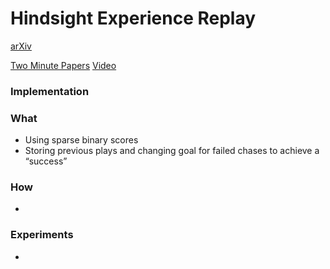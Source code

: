 # Hindsight Experience Replay
[arXiv](https://arxiv.org/abs/1707.01495)

[Two Minute Papers](https://www.youtube.com/watch?v=Dvd1jQe3pq0)
[Video](https://www.youtube.com/watch?v=Dz_HuzgMxzo)
### Implementation

### What
- Using sparse binary scores
- Storing previous plays and changing goal for failed chases to achieve a “success”

### How
-

### Experiments
-
